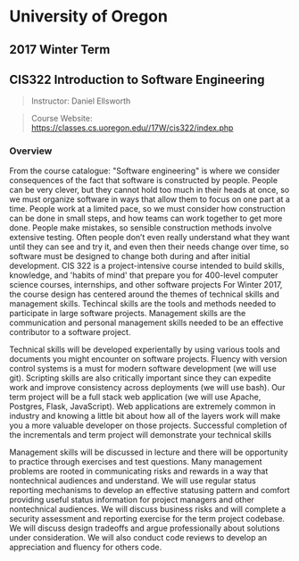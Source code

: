 # University of Oregon 
## 2017 Winter Term
## CIS322 Introduction to Software Engineering

> Instructor: Daniel Ellsworth

> Course Website: https://classes.cs.uoregon.edu//17W/cis322/index.php

###  Overview 

From the course catalogue:
"Software engineering" is where we consider consequences of the fact that software is constructed by people. People can be very clever, but they cannot hold too much in their heads at once, so we must organize software in ways that allow them to focus on one part at a time. People work at a limited pace, so we must consider how construction can be done in small steps, and how teams can work together to get more done. People make mistakes, so sensible construction methods involve extensive testing. Often people don’t even really understand what they want until they can see and try it, and even then their needs change over time, so software must be designed to change both during and after initial development. CIS 322 is a project-intensive course intended to build skills, knowledge, and 'habits of mind' that prepare you for 400-level computer science courses, internships, and other software projects
For Winter 2017, the course design has centered around the themes of technical skills and management skills. Techincal skills are the tools and methods needed to participate in large software projects. Management skills are the communication and personal management skills needed to be an effective contributor to a software project.

Technical skills will be developed experientally by using various tools and documents you might encounter on software projects. Fluency with version control systems is a must for modern software development (we will use git). Scripting skills are also critically important since they can expedite work and improve consistency across deployments (we will use bash). Our term project will be a full stack web application (we will use Apache, Postgres, Flask, JavaScript). Web applications are extremely common in industry and knowing a little bit about how all of the layers work will make you a more valuable developer on those projects. Successful completion of the incrementals and term project will demonstrate your technical skills

Management skills will be discussed in lecture and there will be opportunity to practice through exercises and test questions. Many management problems are rooted in communicating risks and rewards in a way that nontechnical audiences and understand. We will use regular status reporting mechanisms to develop an effective statusing pattern and comfort providing useful status information for project managers and other nontechnical audiences. We will discuss business risks and will complete a security assessment and reporting exercise for the term project codebase. We will discuss design tradeoffs and argue professionally about solutions under consideration. We will also conduct code reviews to develop an appreciation and fluency for others code.
